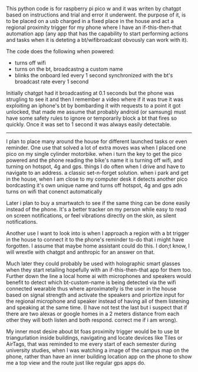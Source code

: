This python code is for raspberry pi pico w and it was writen by chatgpt based on instructions and trial and error it underwent. 
the purpose of it, is to be placed on a usb charged in a fixed place in the house and act a regional proximity trigger for my phone 
where I have an if-this-then-that automation app (any app that has the capability to start performing actions and tasks 
when it is deteting a bt/wifibroadcast obvously can work with it). 

The code does the following when powered: 

- turns off wifi 
- turns on the bt, broadcastng a custom name 
- blinks the onboard led every 1 second synchronized with the bt's broadcast rate every 1 second 

Initially chatgpt had it broadcasting at 0.1 seconds but the phone was strugling to see it and then I remember a video where if it was true 
it was exploiting an iphone's bt by bombarding it with requests to a point it got unlocked, that made me assume that probably android (or samsung) 
must have some safety rules to ignore or temporarily block a bt that fires so quickly. Once it was set to 1 second it was always easily detectable. 

------------------------------------------------------------------------

I plan to place many around the house for different launched tasks or even reminder. One use that solved a lot of extra moves was 
when I placed one pico on my single cylinder motorbike. when i turn the key to get the pico powered and the phone reading the bike's name 
it is turning off wifi, and turning on hotspot, 4g and gps. things I do often when I drive and have to navigate to an address. 
a classic set-n-forget solution. when i park and get in the house, when I am close to my computer desk it detects another pico bordcasting 
it's own unique name and turns off hotspot, 4g and gps adn turns on wifi that conenct automatically 

Later i plan to buy a smartwatch to see if the same thing can be done easily instead of the phone. It's a better tracker on my person while easy 
to read on screen notifications, or feel vibrations directly on the skin, as silent notifications. 

Another use I want to look into is when I approach a region with a bt trigger in the house to connect it to the phone's reminder to-do
that i might have forgotten. I assume that maybe home assistant could do this. I don;t know, I will wrextle with chatgpt and anthropic for an answer on that. 

Much later they could probably be used with holographic smart glasses when they start retailing hopefully with an if-this-then-that app for them too. 
Further down the line a local home ai with microphones and speakers would benefit to detect which bt-custom-name is being detected 
via the wifi connected wearable thus where aproximatelly is the user in the house based on signal strength and activate the speakers 
and priortize input for the regional microphone and speaker instead of having all of them listening and speaking at the same time. 
(I have not test the last but i suspect that if there are two alexas or google homes in a 2 meters distance from each other 
they will both listen and both respond. correct me if i am wrong). 

My inner most desire about bt foas proximity trigger would be to use bt triangurlation inside buildings, navigating and locate devices like Tiles or AirTags, 
that was reminded to me every start of each semester during university studies, when I was watching a image of the campus map on the phone, rather 
than have an inner building location app on the phone to show me a top view and the route just like regular gps apps do. 
